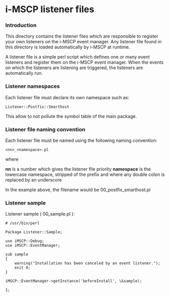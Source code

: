 i-MSCP listener files
=====================

### Introduction

This directory contains the listener files which are responsible to register your own listeners on the i-MSCP event
manager. Any listener file found in this directory is loaded automatically by i-MSCP at runtime.

A listener file is a simple perl script which defines one or many event listeners and register them on the i-MSCP event
manager. When the events on which the listeners are listening are triggered, the listeners are automatically run.

### Listener namespaces

Each listener file must declare its own namespace such as:

    Listener::Postfix::Smarthost

This allow to not pollute the symbol table of the main package.

### Listener file naming convention

Each listener file must be named using the following naming convention:

    <nn>_<namespace>.pl

where

  **nn** is a number which gives the listener file priority
  **namespace** is the lowercase namespace, stripped of the prefix and where any double colon is replaced by an underscore

In the example above, the filename would be 00_postfix_smarthost.pl

### Listener sample

Listener sample ( 00_sample.pl ):

    # /usr/bin/perl

    Package Listener::Sample;

    use iMSCP::Debug;
    use iMSCP::EventManager;

    sub sample
    {
        warning("Installation has been canceled by an event listener.");
        exit 0;
    }

    iMSCP::EventManager->getInstance('beforeInstall', \&sample);

    1;
